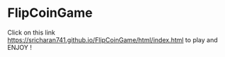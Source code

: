 # FlipCoinGame
Click on this link https://sricharan741.github.io/FlipCoinGame/html/index.html to play and ENJOY !
